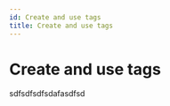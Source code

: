 ```yaml
---
id: Create and use tags
title: Create and use tags
---
```


# Create and use tags

sdfsdfsdfsdafasdfsd